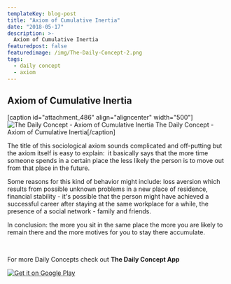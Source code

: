 ```yaml
---
templateKey: blog-post
title: "Axiom of Cumulative Inertia"
date: "2018-05-17"
description: >-
  Axiom of Cumulative Inertia
featuredpost: false
featuredimage: /img/The-Daily-Concept-2.png
tags:
  - daily concept
  - axiom
---
```


## Axiom of Cumulative Inertia

\[caption id="attachment\_486" align="aligncenter" width="500"\]![The Daily Concept - Axiom of Cumulative Inertia](https://stefantesoi.com/wp-content/uploads/2018/05/The-Daily-Concept-2.png) The Daily Concept - Axiom of Cumulative Inertia\[/caption\]

The title of this sociological axiom sounds complicated and off-putting but the axiom itself is easy to explain:  it basically says that the more time someone spends in a certain place the less likely the person is to move out from that place in the future.

Some reasons for this kind of behavior might include: loss aversion which results from possible unknown problems in a new place of residence, financial stability - it's possible that the person might have achieved a successful career after staying at the same workplace for a while, the presence of a social network - family and friends.

In conclusion: the more you sit in the same place the more you are likely to remain there and the more motives for you to stay there accumulate.

 

For more Daily Concepts check out **The Daily Concept App**

[![Get it on Google Play](https://play.google.com/intl/en_us/badges/images/generic/en_badge_web_generic.png)](https://play.google.com/store/apps/details?id=com.conceptaday&pcampaignid=MKT-Other-global-all-co-prtnr-py-PartBadge-Mar2515-1)
